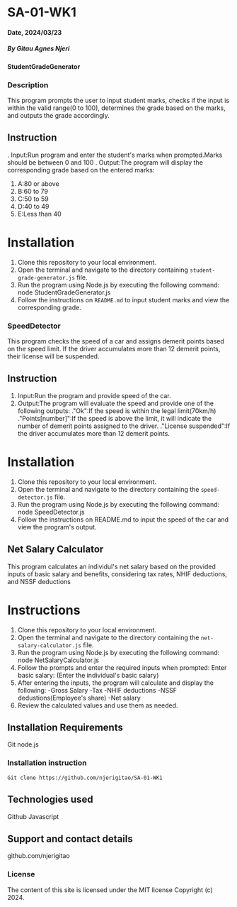 # SA-01-WK1
#### Date, 2024/03/23

##### By *Gitau Agnes Njeri*

#### StudentGradeGenerator
### Description
This program prompts the user to input student marks, checks if the input is within the valid range(0 to 100), determines the grade based on the marks, and outputs the grade accordingly.
## Instruction
. Input:Run program and enter the student's marks when prompted.Marks should be between 0 and 100
. Output:The program will display the corresponding grade based on the entered marks:
1. A:80 or above
2. B:60 to 79
3. C:50 to 59
4. D:40 to 49
5. E:Less than 40

# Installation
1. Clone this repository to your local environment.
2. Open the terminal and navigate to the directory containing `student-grade-generator.js` file.
3. Run the program using Node.js by executing the following command:
node StudentGradeGenerator.js
4. Follow the instructions on `README.md` to input student marks and view the corresponding grade.

### SpeedDetector
This program checks the speed of a car and assigns demerit points based on the speed limit. If the driver accumulates more than 12 demerit points, their license will be suspended.
## Instruction
1. Input:Run the program and provide speed of the car.
2. Output:The program will evaluate the speed and provide one of the following outputs:
 ."Ok":If the speed is within the legal limit(70km/h)
 ."Points[number]":If the speed is above the limit, it will indicate the number of demerit points assigned to the driver.
 ."License suspended":If the driver accumulates more than 12 demerit points.
 # Installation
 1. Clone this repository to your local environment.
 2. Open the terminal and navigate to the directory containing the `speed-detector.js` file.
 3. Run the program using Node.js by executing the following command:
 node SpeedDetector.js
 4. Follow the instructions on README.md to input the speed of the car and view the program's output.

 ## Net Salary Calculator
 This program calculates an individul's net salary based on the provided inputs of basic salary and benefits, considering tax rates, NHIF deductions, and NSSF deductions
 # Instructions
 1. Clone this repository to your local environment.
 2. Open the terminal and navigate to the directory containing the `net-salary-calculator.js` file.
 3. Run the program using Node.js by executing the following command:
 node NetSalaryCalculator.js
 4. Follow the prompts and enter the required inputs when prompted:
 Enter basic salary: (Enter the individual's basic salary)
 5. After entering the inputs, the program will calculate and display the following:
 -Gross Salary
 -Tax
 -NHIF deductions
 -NSSF dedustions(Employee's share)
 -Net salary
 6. Review the calculated values and use them as needed.



## Installation Requirements
Git
node.js

### Installation instruction
```
Git clone https://github.com/njerigitao/SA-01-WK1

```

## Technologies used
Github
Javascript

## Support and contact details
github.com/njerigitao

### License
The content of this site is licensed under the MIT license
Copyright (c) 2024.
